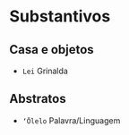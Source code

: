 # Substantivos

## Casa e objetos

-   `Lei` Grinalda

## Abstratos

-   `ʻŌlelo` Palavra/Linguagem
